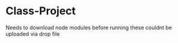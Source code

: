 # Class-Project
Needs to download node modules before running these couldnt be uploaded via drop file
